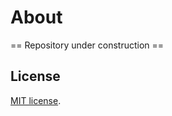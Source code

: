 # About

== Repository under construction ==

## License

[MIT license](https://opensource.org/licenses/MIT).
